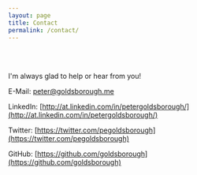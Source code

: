 ```yaml
---
layout: page
title: Contact
permalink: /contact/
---
```


<br>
<br>

I'm always glad to help or hear from you!

E-Mail: [peter@goldsborough.me](mailto:peter@goldsborough.me)

LinkedIn: [http://at.linkedin.com/in/petergoldsborough/](http://at.linkedin.com/in/petergoldsborough/)

Twitter: [https://twitter.com/pegoldsborough](https://twitter.com/pegoldsborough)

GitHub: [https://github.com/goldsborough](https://github.com/goldsborough)
